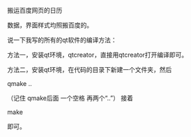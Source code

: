 搬运百度网页的日历

数据，界面样式均照搬百度的。

说一下我写的所有的qt软件的编译方法：

方法一，安装qt环境，qtcreator，直接用qtcreator打开编译即可。

方法二，安装qt环境，在代码的目录下新建一个文件夹，然后

qmake ..

（记住 qmake后面 一个空格 再两个“..”） 接着

make

即可。
